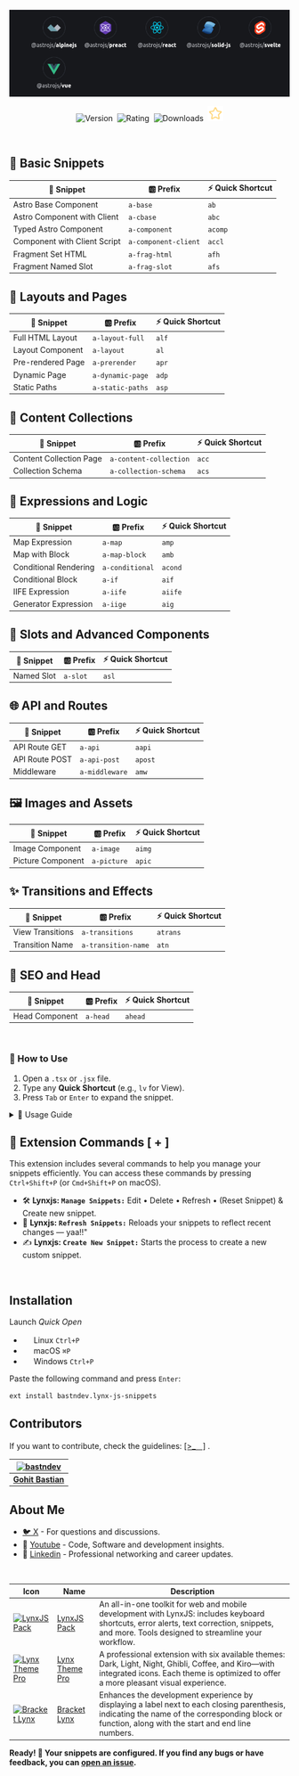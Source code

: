 ![Use Extension](https://raw.githubusercontent.com/bastndev/Astro-Snippets/refs/heads/main/assets/images/banner.png)

<p align="center">
    <img src="https://vsmarketplacebadges.dev/version-short/bastndev.lynx-js-snippets.jpg?style=for-the-badge&colorA=0078ca&colorB=EEEEEE&color=000000&label=VERSION" alt="Version">&nbsp;
    <img src="https://vsmarketplacebadges.dev/rating-short/bastndev.lynx-js-snippets.jpg?style=for-the-badge&colorA=0078ca&colorB=EEEEEE&color=000000&label=Rating" alt="Rating">&nbsp;
    <img src="https://vsmarketplacebadges.dev/downloads-short/bastndev.lynx-js-snippets.jpg?style=for-the-badge&colorA=0078ca&colorB=EEEEEE&color=000000&label=Downloads" alt="Downloads">&nbsp;
    <a href="https://github.com/bastndev/Lynxjs-Snippets.tsx"><img src="https://raw.githubusercontent.com/bastndev/Astro-Snippets/main/assets/images/star.png" width="26.6px" alt="Github Star ⭐️"></a>
</p>

</br>

## 🚀 Basic Snippets

| 🧩 Snippet                   | 🆎 Prefix            | ⚡ Quick Shortcut |
| ---------------------------- | -------------------- | ----------------- |
| Astro Base Component         | `a-base`             | `ab`              |
| Astro Component with Client  | `a-cbase`            | `abc`             |
| Typed Astro Component        | `a-component`        | `acomp`           |
| Component with Client Script | `a-component-client` | `accl`            |
| Fragment Set HTML            | `a-frag-html`        | `afh`             |
| Fragment Named Slot          | `a-frag-slot`        | `afs`             |

## 🎯 Layouts and Pages

| 🧩 Snippet        | 🆎 Prefix        | ⚡ Quick Shortcut |
| ----------------- | ---------------- | ----------------- |
| Full HTML Layout  | `a-layout-full`  | `alf`             |
| Layout Component  | `a-layout`       | `al`              |
| Pre-rendered Page | `a-prerender`    | `apr`             |
| Dynamic Page      | `a-dynamic-page` | `adp`             |
| Static Paths      | `a-static-paths` | `asp`             |

## 📝 Content Collections

| 🧩 Snippet              | 🆎 Prefix              | ⚡ Quick Shortcut |
| ----------------------- | ---------------------- | ----------------- |
| Content Collection Page | `a-content-collection` | `acc`             |
| Collection Schema       | `a-collection-schema`  | `acs`             |

## 🔀 Expressions and Logic

| 🧩 Snippet            | 🆎 Prefix       | ⚡ Quick Shortcut |
| --------------------- | --------------- | ----------------- |
| Map Expression        | `a-map`         | `amp`             |
| Map with Block        | `a-map-block`   | `amb`             |
| Conditional Rendering | `a-conditional` | `acond`           |
| Conditional Block     | `a-if`          | `aif`             |
| IIFE Expression       | `a-iife`        | `aiife`           |
| Generator Expression  | `a-iige`        | `aig`             |

## 🎪 Slots and Advanced Components

| 🧩 Snippet | 🆎 Prefix | ⚡ Quick Shortcut |
| ---------- | --------- | ----------------- |
| Named Slot | `a-slot`  | `asl`             |

## 🌐 API and Routes

| 🧩 Snippet     | 🆎 Prefix      | ⚡ Quick Shortcut |
| -------------- | -------------- | ----------------- |
| API Route GET  | `a-api`        | `aapi`            |
| API Route POST | `a-api-post`   | `apost`           |
| Middleware     | `a-middleware` | `amw`             |

## 🖼️ Images and Assets

| 🧩 Snippet        | 🆎 Prefix   | ⚡ Quick Shortcut |
| ----------------- | ----------- | ----------------- |
| Image Component   | `a-image`   | `aimg`            |
| Picture Component | `a-picture` | `apic`            |

## ✨ Transitions and Effects

| 🧩 Snippet       | 🆎 Prefix           | ⚡ Quick Shortcut |
| ---------------- | ------------------- | ----------------- |
| View Transitions | `a-transitions`     | `atrans`          |
| Transition Name  | `a-transition-name` | `atn`             |

## 🎨 SEO and Head

| 🧩 Snippet     | 🆎 Prefix | ⚡ Quick Shortcut |
| -------------- | --------- | ----------------- |
| Head Component | `a-head`  | `ahead`           |

</br>

### 🚀 How to Use

1. Open a `.tsx` or `.jsx` file.
2. Type any **Quick Shortcut** (e.g., `lv` for View).
3. Press `Tab` or `Enter` to expand the snippet.

<details>
<summary>📖 Usage Guide</summary>

### 🎯 **Basic Components**

- **`a-base`**: Basic scaffold for any Astro component
- **`a-component`**: Component with TypeScript and prop interfaces
- **`a-component-client`**: Component with client-side script

### 🏗️ **Layouts and Structures**

- **`a-layout-full`**: Full layout with HTML5, meta tags, and slots
- **`a-prerender`**: Page with static prerendering
- **`a-static-paths`**: Static route generation with `getStaticPaths`

### 🗂️ **Content Collections**

- **`a-content-collection`**: Dynamic page for content collections
- **`a-collection-schema`**: Schema definition with Zod

### 🔄 **Dynamic Rendering**

- **`a-map`**: List rendering with `.map()`
- **`a-conditional`**: Conditional rendering with ternary operator
- **`a-if`**: Conditional rendering with blocks

### 🌐 **API and Backend**

- **`a-api`**: Basic GET endpoint
- **`a-api-post`**: POST endpoint for forms
- **`a-middleware`**: Middleware function to intercept requests

### 🎨 **User Experience**

- **`a-transitions`**: Smooth transitions between pages
- **`a-image`**: Optimized images with the native component
- **`a-head`**: Optimized meta tags for SEO

---

## 🚀 **Quick Start**

1. **Basic Component**: Type `ab` + Tab to create a base component
2. **Full Layout**: Type `alf` + Tab for a complete HTML layout
3. **API Endpoint**: Type `aapi` + Tab to create an API route
4. **Content Collection**: Type `acc` + Tab for a content page

## 💡 **Pro Tips**

- **Always use TypeScript**: Snippets automatically include prop interfaces
- **Leverage SSG**: Use `a-prerender` for static pages
- **Optimize Images**: Use `a-image` instead of simple `<img>` tags
- **SEO First**: Include `a-head` in your layouts

</details>

## 🧩 Extension Commands [ + ]

This extension includes several commands to help you manage your snippets efficiently. You can access these commands by pressing `Ctrl+Shift+P` (or `Cmd+Shift+P` on macOS).

- 🛠️ **Lynxjs: `Manage Snippets:`** Edit • Delete • Refresh • (Reset Snippet) & Create new snippet.
- 🔄 **Lynxjs: `Refresh Snippets:`** Reloads your snippets to reflect recent changes — yaa!!"
- ✍️ **Lynxjs: `Create New Snippet:`** Starts the process to create a new custom snippet.

</br>

## Installation

Launch _Quick Open_

- <img src="https://www.kernel.org/theme/images/logos/favicon.png" width=16 height=16/> Linux `Ctrl+P`
- <img src="https://developer.apple.com/favicon.ico" width=16 height=16/> macOS `⌘P`
- <img src="https://www.microsoft.com/favicon.ico" width=16 height=16/> Windows `Ctrl+P`

Paste the following command and press `Enter`:

```
ext install bastndev.lynx-js-snippets
```

## Contributors

If you want to contribute, check the guidelines: [[>_ᅠ]](https://github.com/bastndev/Lynxjs-Snippets.tsx/blob/main/CONTRIBUTING.md) .

| [![bastndev](https://github.com/bastndev.png?size=100)](https://www.bastndev.com) |
| :-------------------------------------------------------------------------------: |
|                 **[Gohit Bastian](https://github.com/bastndev)**                  |

## About Me

- [🐦 X](https://twitter.com/bastndev) - For questions and discussions.
- 🔴 [Youtube](https://www.youtube.com/@bastndev?sub_confirmation=1) - Code, Software and development insights.
- 💼 [Linkedin](https://www.linkedin.com/in/bastndev) - Professional networking and career updates.

</br>

| Icon                                                                                                                                                                                                                                     | Name                                                     | Description                                                                                                                                                                                        |
| ---------------------------------------------------------------------------------------------------------------------------------------------------------------------------------------------------------------------------------------- | -------------------------------------------------------- | -------------------------------------------------------------------------------------------------------------------------------------------------------------------------------------------------- |
| [![LynxJS Pack](https://bastndev.gallerycdn.vsassets.io/extensions/bastndev/lynxjs-pack/0.1.8/1745206864969/Microsoft.VisualStudio.Services.Icons.Default)](https://marketplace.visualstudio.com/items?itemName=bastndev.lynxjs-pack)    | [LynxJS Pack](https://github.com/bastndev/LynxJs-Packge) | An all-in-one toolkit for web and mobile development with LynxJS: includes keyboard shortcuts, error alerts, text correction, snippets, and more. Tools designed to streamline your workflow.      |
| [![Lynx Theme Pro](https://bastndev.gallerycdn.vsassets.io/extensions/bastndev/lynx-theme/0.1.2/1744898058774/Microsoft.VisualStudio.Services.Icons.Default)](https://marketplace.visualstudio.com/items?itemName=bastndev.lynx-theme)   | [Lynx Theme Pro](https://github.com/bastndev/Lynx-Theme) | A professional extension with six available themes: Dark, Light, Night, Ghibli, Coffee, and Kiro—with integrated icons. Each theme is optimized to offer a more pleasant visual experience.        |
| [![Bracket Lynx](https://bastndev.gallerycdn.vsassets.io/extensions/bastndev/bracket-lynx/0.2.0/1748219628473/Microsoft.VisualStudio.Services.Icons.Default)](https://marketplace.visualstudio.com/items?itemName=bastndev.bracket-lynx) | [Bracket Lynx](https://github.com/bastndev/Bracket-Lynx) | Enhances the development experience by displaying a label next to each closing parenthesis, indicating the name of the corresponding block or function, along with the start and end line numbers. |

**Ready! 🚀 Your snippets are configured. If you find any bugs or have feedback, you can [open an issue](https://github.com/bastndev/Lynxjs-Snippets.tsx/issues).**
